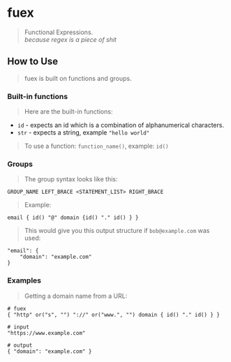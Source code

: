 # fuex
> Functional Expressions.  
> _because regex is a piece of shit_


## How to Use
> fuex is built on functions and groups.

### Built-in functions
> Here are the built-in functions:  
* `id` - expects an id which is a combination of alphanumerical characters.
* `str` - expects a string, example `"hello world"`  
> To use a function: `function_name()`, example: `id()`

### Groups
> The group syntax looks like this:

    GROUP_NAME LEFT_BRACE <STATEMENT_LIST> RIGHT_BRACE

> Example:

    email { id() "@" domain {id() "." id() } }

> This would give you this output structure if `bob@example.com` was used:

    "email": {
        "domain": "example.com"
    }

### Examples
> Getting a domain name from a URL:

    # fuex
    { "http" or("s", "") "://" or("www.", "") domain { id() "." id() } }

    # input
    "https://www.example.com"

    # output
    { "domain": "example.com" }
